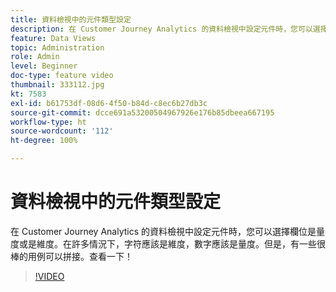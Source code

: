 ```yaml
---
title: 資料檢視中的元件類型設定
description: 在 Customer Journey Analytics 的資料檢視中設定元件時，您可以選擇欄位是量度或是維度。在許多情況下，字符應該是維度，數字應該是量度。但是，有一些很棒的用例可以拼接。查看一下！
feature: Data Views
topic: Administration
role: Admin
level: Beginner
doc-type: feature video
thumbnail: 333112.jpg
kt: 7583
exl-id: b61753df-08d6-4f50-b84d-c8ec6b27db3c
source-git-commit: dcce691a53200504967926e176b85dbeea667195
workflow-type: ht
source-wordcount: '112'
ht-degree: 100%

---
```


# 資料檢視中的元件類型設定

在 Customer Journey Analytics 的資料檢視中設定元件時，您可以選擇欄位是量度或是維度。在許多情況下，字符應該是維度，數字應該是量度。但是，有一些很棒的用例可以拼接。查看一下！

>[!VIDEO](https://video.tv.adobe.com/v/333112/?quality=12&learn=on)
